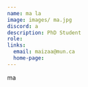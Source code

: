 ```yaml
---
name: ma la
image: images/ ma.jpg 
discord: a
description: PhD Student
role: 
links:
  email: maizaa@mun.ca
  home-page: 
---
```


ma